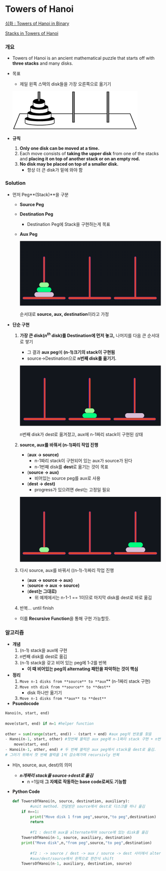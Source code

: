 # Towers of Hanoi

[심화 : Towers of Hanoi in Binary](https://www.notion.so/Towers-of-Hanoi-in-Binary-fe7264a1f7f04ea1a4e0e7c3007776e5)

[Stacks in Towers of Hanoi](https://www.notion.so/Stacks-in-Towers-of-Hanoi-e19f91f280e54df29f4e2676d23ca407)

### 개요

- Towers of Hanoi is an ancient mathematical puzzle that starts off with **three stacks** and many disks.
- 목표
    - 제일 왼쪽 스택의 disk들을 가장 오른쪽으로 옮기기
    
    ![Untitled](Towers%20of%20Hanoi%20bf4b9668aeba45c59057b548815f5bc3/Untitled.png)
    
- **규칙**
    1. **Only one disk can be moved at a time.**
    2. Each move consists of **taking the upper disk** from one of the stacks and **placing it on top of another stack or on an empty rod.**
    3. **No disk may be placed on top of a smaller disk.**
        - 항상 더 큰 disk가 밑에 와야 함

### Solution

- 먼저 Peg**(Stack)**을 구분
    - **Source Peg**
    - **Destination Peg**
        - Destination Peg에 Stack을 구현하는게 목표
    - **Aux Peg**
        
        ![순서대로 **source, aux, destination**이라고 가정](Towers%20of%20Hanoi%20bf4b9668aeba45c59057b548815f5bc3/Untitled%201.png)
        
        순서대로 **source, aux, destination**이라고 가정
        
- **단순 구현**
    1. **가장 큰 disk($n^{th}$ disk)를 Destination에 먼저 놓고,** 나머지를 다음 큰 순서대로 쌓기
        - 그 결과 **aux peg**에 **(n-1)크기의 stack이 구현됨**
        - source→Destination으로 **n번째 disk를 옮기기.**
        
        ![n번째 disk가 dest로 옮겨졌고, aux에 n-1짜리 stack이 구현된 상태](Towers%20of%20Hanoi%20bf4b9668aeba45c59057b548815f5bc3/Untitled%202.png)
        
        n번째 disk가 dest로 옮겨졌고, aux에 n-1짜리 stack이 구현된 상태
        
    2. **source, aux를 바꿔서 (n-1)짜리 작업 진행**
        - (**aux → source)**
            - n-1짜리 stack이 구현되어 있는 aux가 source가 된다
            - n-1번째 disk를 **dest**로 옮기는 것이 목표
        - (**source → aux)**
            - 비어있는 source peg를 aux로 사용
        - (**dest → dest)**
            - progress가 있으려면 dest는 고정일 필요
        
        ![Untitled](Towers%20of%20Hanoi%20bf4b9668aeba45c59057b548815f5bc3/Untitled%203.png)
        
    3. 다시 source, aux를 바꿔서 ((n-1)-1)짜리 작업 진행
        - (**aux → source → aux)**
        - (**source → aux → source)**
        - (**dest는 그대로)**
            - 위 예제에서는  n-1-1 == 1이므로 마지막 disk를 dest로 바로 옮김
    4. 반복… until finish
    - 이를 **Recursive Function**을 통해 구현 가능할듯.

### 알고리즘

- **개념**
    1. (n-1) stack을 aux에 구현
    2. n번째 disk를 dest로 옮김
    3. (n-1) stack을 갖고 비어 있는 peg에 1-2를 반복
        - **이 때 비어있는 peg의 alternating  패턴을 파악하는 것이 핵심**
- **정리**
    1. `Move n-1 disks from **source** to **aux`** (n-1짜리 stack 구현)
    2. `Move nth disk from **source** to **dest**`
        - disk 하나만 옮기기
    3. `Move n-1 disks from **aux** to **dest**`
- **Psuedocode**

```python
Hanoi(n, start, end)

move(start, end) if n=1 #helper function

other = sum(range(start, end)) - (start + end) #aux peg의 번호를 찾음
- Hanoi(n-1, start, other) #첫번째 블럭은 aux peg에 n-1짜리 stack 구현 + n번째 disk를 dest로 옮김
	move(start, end)
- Hanoi(n-1, other, end) # 두 번째 블럭은 aux peg에서 stack을 dest로 옮김. 
# 그러기 위해서 첫 번째 블럭을 1씩 감소해가며 recursivly 반복
```

- H(n, source, aux, dest)의 의미
    - ***n개짜리 stack을 source→dest로 옮김***
        - n =1일때 **그 자체로 작동하는 base code로써도 기능함**
- **Python Code**
    
    ```python
    def TowersOfHanoi(n, source, destination, auxiliary):
    		#unit method. 전달받은 source에서 dest로 디스크를 하나 옮김
        if n==1: 
            print("Move disk 1 from peg",source,"to peg",destination) 
            return
    
    		#f1 : dest와 aux을 alternate하며 source에 있는 disk를 옮김
        TowersOfHanoi(n-1, source, auxiliary, destination)
        print("Move disk",n,"from peg",source,"to peg",destination)
    		
    		#f2 : -> source / dest -> aux / source -> dest 사이에서 alternate 하며 disk 옮김
    		#aux/dest/source에서 왼쪽으로 한칸식 shift 
        TowersOfHanoi(n-1, auxiliary, destination, source)
    		
    ```